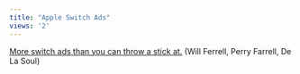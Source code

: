 ```yaml
---
title: "Apple Switch Ads"
views: '2'
---
```

<p><a href="http://errolmorris.com/commercials/apple.html">More switch ads than you can throw a stick at.</a> (Will Ferrell, Perry Farrell, De La Soul)</p>
